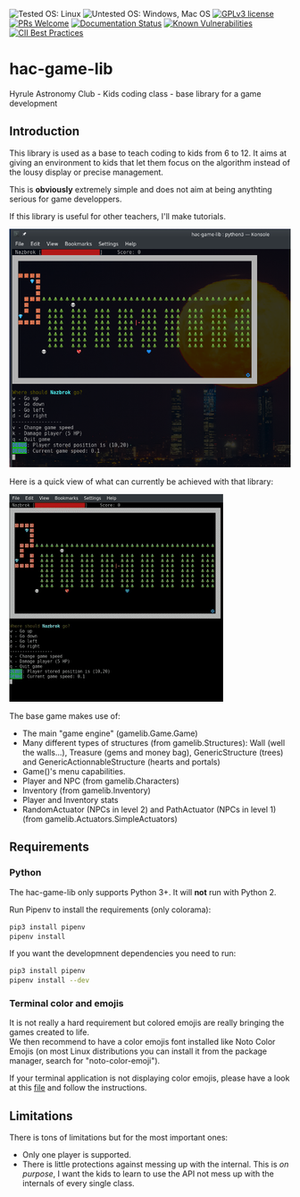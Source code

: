![Tested OS: Linux](https://img.shields.io/badge/Tested%20OS-Linux-green.svg "Tested OS: Linux")
![Untested OS: Windows, Mac OS](https://img.shields.io/badge/Untested%20OS-Windows,Mac%20OS-important.svg "Untested OS: Windows, Mac OS")
[![GPLv3 license](https://img.shields.io/badge/License-GPLv3-blue.svg)](http://perso.crans.org/besson/LICENSE.html)
[![PRs Welcome](https://img.shields.io/badge/PRs-welcome-brightgreen.svg)](http://makeapullrequest.com)
[![Documentation Status](https://readthedocs.org/projects/hac-game-lib/badge/?version=latest)](http://hac-game-lib.readthedocs.io/?badge=latest)
[![Known Vulnerabilities](https://snyk.io/test/github/arnauddupuis/hac-game-lib/badge.svg)](https://snyk.io/test/github/arnauddupuis/hac-game-lib)
[![CII Best Practices](https://bestpractices.coreinfrastructure.org/projects/2849/badge)](https://bestpractices.coreinfrastructure.org/projects/2849)

# hac-game-lib
Hyrule Astronomy Club - Kids coding class - base library for a game development

## Introduction

This library is used as a base to teach coding to kids from 6 to 12.
It aims at giving an environment to kids that let them focus on the algorithm instead of the lousy display or precise management.

This is **obviously** extremely simple and does not aim at being anythting serious for game developpers.

If this library is useful for other teachers, I'll make tutorials.

![base_game.py screenshot](https://raw.githubusercontent.com/arnauddupuis/hac-game-lib/master/images/base_game_lvl1.png "base_game.py")

Here is a quick view of what can currently be achieved with that library:

![base_game.py animation](https://raw.githubusercontent.com/arnauddupuis/hac-game-lib/master/images/base_game.gif "base_game.py")

The base game makes use of:
* The main "game engine" (gamelib.Game.Game)
* Many different types of structures (from gamelib.Structures): Wall (well the walls...), Treasure (gems and money bag), GenericStructure (trees) and GenericActionnableStructure (hearts and portals)
* Game()'s menu capabilities.
* Player and NPC (from gamelib.Characters)
* Inventory (from gamelib.Inventory)
* Player and Inventory stats
* RandomActuator (NPCs in level 2) and PathActuator (NPCs in level 1) (from gamelib.Actuators.SimpleActuators)

## Requirements

### Python

The hac-game-lib only supports Python 3+. It will **not** run with Python 2.

Run Pipenv to install the requirements (only colorama):

```bash
pip3 install pipenv
pipenv install
```

If you want the developmnent dependencies you need to run:
```bash
pip3 install pipenv
pipenv install --dev
```

### Terminal color and emojis

It is not really a hard requirement but colored emojis are really bringing the games created to life.  
We then recommend to have a color emojis font installed like Noto Color Emojis (on most Linux distributions you can install it from the package manager, search for "noto-color-emoji").

If your terminal application is not displaying color emojis, please have a look at this [file](https://gist.github.com/IgnoredAmbience/7c99b6cf9a8b73c9312a71d1209d9bbb) and follow the instructions.

## Limitations

There is tons of limitations but for the most important ones: 
* Only one player is supported.
* There is little protections against messing up with the internal. This is *on purpose*, I want the kids to learn to use the API not mess up with the internals of every single class.
